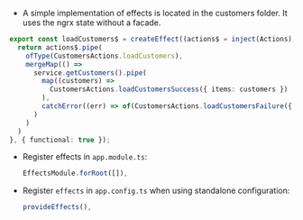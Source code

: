 - A simple implementation of effects is located in the customers folder. It uses the ngrx state without a facade.

```typescript
export const loadCustomers$ = createEffect((actions$ = inject(Actions), service = inject(CustomersService)) => {
  return actions$.pipe(
    ofType(CustomersActions.loadCustomers),
    mergeMap(() =>
      service.getCustomers().pipe(
        map((customers) =>
          CustomersActions.loadCustomersSuccess({ items: customers })
        ),
        catchError((err) => of(CustomersActions.loadCustomersFailure({ err })))
      )
    )
  )
}, { functional: true });
```

- Register effects in `app.module.ts`:

  ```typescript
  EffectsModule.forRoot([]),
  ```

- Register `effects` in `app.config.ts` when using standalone configuration:

  ```typescript
  provideEffects(),
  ```  